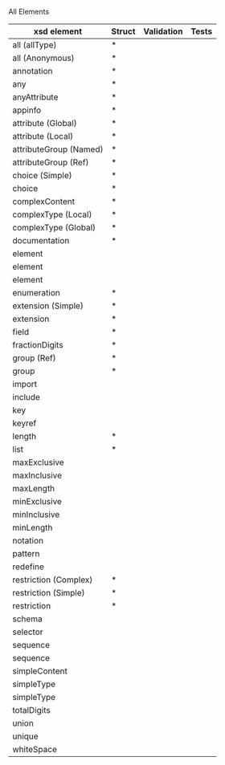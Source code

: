 All Elements

| xsd element                | Struct | Validation | Tests |
| -------------------------- | ------ | ---------- | ----- |
|all (allType)| * |
|all (Anonymous)| * |
|annotation| * |
|any| * |
|anyAttribute| * |
|appinfo| * |
|attribute (Global)| * |
|attribute (Local)| * |
|attributeGroup (Named)| * |
|attributeGroup (Ref)| * |
|choice (Simple)| * |
|choice| * |
|complexContent| * |
|complexType (Local)| * |
|complexType (Global)| * |
|documentation| * |
|element
|element
|element
|enumeration| * |
|extension (Simple)| * |
|extension| * |
|field| * |
|fractionDigits| * |
|group (Ref)| * |
|group| * |
|import
|include
|key
|keyref
|length| * |
|list| * |
|maxExclusive
|maxInclusive
|maxLength
|minExclusive
|minInclusive
|minLength
|notation
|pattern
|redefine
|restriction (Complex)| * |
|restriction (Simple)| * |
|restriction| * |
|schema
|selector
|sequence
|sequence
|simpleContent
|simpleType
|simpleType
|totalDigits
|union
|unique
|whiteSpace